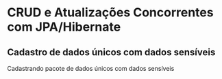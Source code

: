 # CRUD e Atualizações Concorrentes com JPA/Hibernate

## Cadastro de dados únicos com dados sensíveis

Cadastrando pacote de dados únicos com dados sensíveis
